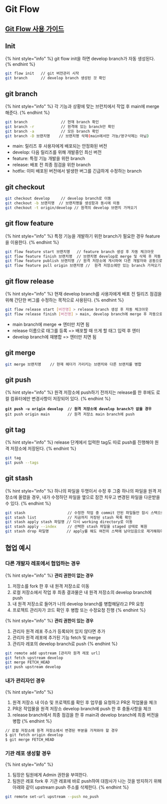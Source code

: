 # Git Flow

## [Git Flow 사용 가이드](https://danielkummer.github.io/git-flow-cheatsheet/index.ko\_KR.html)

## Init

{% hint style="info" %}
&#x20;git flow init을 하면 develop branch가 자동 생성된다.
{% endhint %}

```bash
git flow init   // git 버전관리 시작
git branch      // develop branch 생성된 것 확인
```

## git branch

{% hint style="info" %}
각 기능과 상황에 맞는 브런치에서 작업 후 main에 merge 해준다.
{% endhint %}

```bash
git branch               // 현재 branch 확인
git branch -r            // 원격에 있는 branch만 확인 
git branch -a            // 모든 branch 확인
git branch -D 브랜치명    // 브랜치명 삭제(main에서만 가능/영구삭제는 아님)
```

* main: 릴리즈 후 사용자에게 배포되는 안정화된 버전
* develop: 다음 릴리즈를 위해 개발중인 최신 버전
* feature: 특정 기능 개발을 위한 branch
* release: 배포 전 최종 점검을 위한 branch
* hotfix: 이미 배포된 버전에서 발생한 버그를 긴급하게 수정하는 branch

## git checkout

```bash
git checkout develop     // develop branch로 이동
git checkout -b 브랜치명  // 브랜치명을 생성함과 동시에 이동
git checkout -t origin/develop // 원격의 develop 브랜치 가져오기
```

## git flow feature

{% hint style="info" %}
특정 기능을 개발하기 위한 branch가 필요한 경우 feature을 이용한다.
{% endhint %}

```bash
git flow feature start 브랜치명   // feature branch 생성 후 자동 체크아웃
git flow feature finish 브랜치명  // 브랜치명 develop로 merge 및 삭제 후 자동 체크아웃 
git flow feature publish 브랜치명 // 원격 저장소에 게시하여 다른 개발자와 공동으로 협업 가능
git flow feature pull origin 브랜치명 //  원격 저장소에만 있는 branch 가져오기
```

## git flow release

{% hint style="info" %}
현재 develop branch를 사용자에게 배포 전 릴리즈 점검을 위해 간단한 버그를 수정하는 목적으로 사용된다.
{% endhint %}

```bash
git flow release start [버전명] > release branch 생성 후 자동 체크아웃
git flow release finish [버전명] > main, develop branch에 merge 후 자동으로 삭제
```

* main branch에 merge => 엔터만 치면 됨
* release 이름으로 태그를 등록 => 배포할 때 뜨게 할 태그 입력 후 엔터
* develop branch에 재병합 => 엔터만 치면 됨

## git merge

```bash
git merge 브랜치명    // 현재 헤더가 가리키는 브랜치와 다른 브랜치를 병합
```

## git push

{% hint style="info" %}
원격 저장소에 push하기 전까지는 release를 한 후에도 로컬 컴퓨터에만 변경사항이 저장되어 있다.
{% endhint %}

<pre class="language-bash"><code class="lang-bash"><strong>git push -u origin develop  // 원격 저장소에 develop branch가 없을 경우
</strong>git push origin main        // 원격 저장소 main branch에 push</code></pre>

## git tag

{% hint style="info" %}
release 단계에서 입력한 tag도 따로 push를 진행해야 원격 저장소에 저장된다.
{% endhint %}

```bash
git tag
git push --tags
```

## git stash

{% hint style="info" %}
하나의 파일을 두명이서 수정 후 그중 하나의 파일을 원격 저장소에 올렸을 경우, 내가 수정하던 파일을 옆으로 잠깐 치우고 변경된 파일을 다운받을 수 있다.
{% endhint %}

```bash
git stash                   // 수정한 작업 중 commit 안된 파일들만 잠시 스택으로 이동
git stash list              // 지금까지 저장된 stash 목록 확인
git stash apply stash 파일명 // 다시 working directory로 이동
git stash apply --index     // 선택한 stash 파일을 staged 상태로 복원
git stash drop 파일명        // apply를 해도 여전히 스택에 남아있음으로 제거해줘야함
```

## 협업 예시

### 다른 개발자 레포에서 협업하는 경우

{% hint style="info" %}
**관리 권한이 없는 경우**

1. 저장소를 fork 한 후 내 원격 저장소로 이동
2. 로컬 저장소에서 작업 후 최종 결과물은 내 원격 저장소의 develop branch에 push
3. 내 원격 저장소로 들어가 나의 develop branch를 병합해달라고 PR 요청
4. 프로젝트 관리자가 코드 확인 후 병합 또는 수정요청 진행
{% endhint %}

{% hint style="info" %}
**관리 권한이 있는 경우**

1. 관리자 원격 레포 주소가 등록되어 있지 않다면 추가
2. 관리자 원격 레포에 추가된 기능 fetch 및 merge
3. 관리자 레포의 develop branch로 push
{% endhint %}

```bash
git remote add upstream [관리자 원격 레포 url]
git fetch upstream develop
git merge FETCH_HEAD
git push upstream develop 
```

### 내가 관리자인 경우

{% hint style="info" %}
1. 원격 저장소 내 이슈 및 프로젝트를 확인 후 업무를 요청하고 PR온 작업물을 체크
2. PR온 작업물을 원격 저장소 develop branch에 push 한 후 충돌사항을 체크
3. release branch에서 최종 점검을 한 후 main과 develop branch에 최종 버전을 병합
{% endhint %}

```bash
// 로컬 저장소에 원격 저장소에서 변경된 부분을 가져와야 할 경우
$ git fetch origin develop
$ git merge FETCH_HEAD
```

### 기관 레포 생성할 경우

{% hint style="info" %}
1. 팀장은 팀원에게 Admin 권한을 부여한다.
2. 팀원은 레포 fork 후 기관 레포에 바로 push하여 대참사가 나는 것을 방지하기 위해 아래와 같이 upstream push 주소를 삭제한다.
{% endhint %}

```bash
git remote set-url upstream --push no_push
```

##
